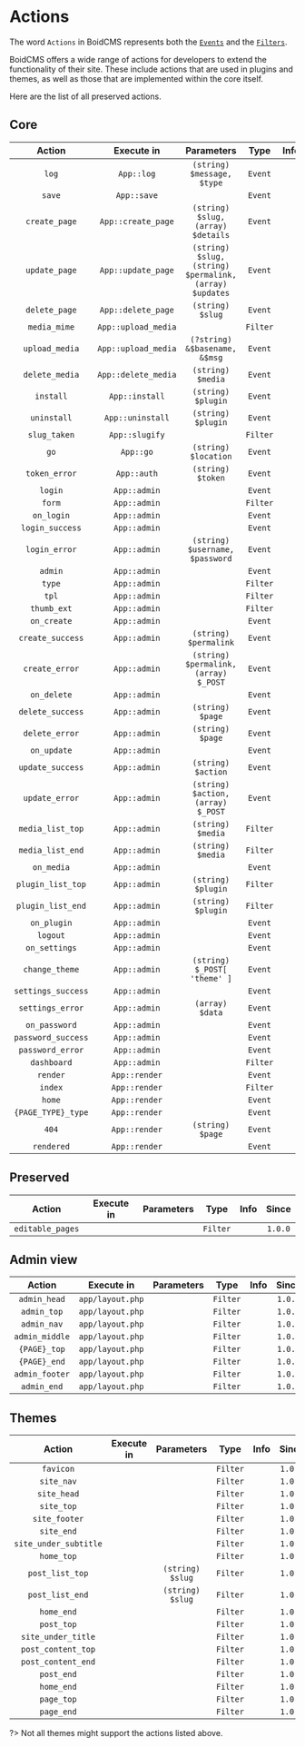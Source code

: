 # Actions
The word `Actions` in BoidCMS represents both the [`Events`](/developer/plugin-api?id=event) and the [`Filters`](/developer/plugin-api?id=filter). 

<!--BoidCMS has a lot of actions called within the core and the templates, And that makes it **super extensible**.     
Actions are used to extend and/or to implement something to the site, actions can be used in and by [Plugins](plugins/) or [Themes](themes/).    -->
BoidCMS offers a wide range of actions for developers to extend the functionality of their site. These include actions that are used in plugins and themes, as well as those that are implemented within the core itself.

Here are the list of all preserved actions.

## Core

|         Action       |    Execute in    |               Parameters           |   Type   |   Info   |   Since  |
| :------------------: | :--------------: | :--------------------------------: | :------: | :------: | :------: |
|         `log`        |    `App::log`    |     `(string) $message, $type`     |  `Event` |          |  `1.0.0` |
|         `save`       |    `App::save`   |                                    |  `Event` |          |  `1.0.0` |
|      `create_page`   |`App::create_page`|  `(string) $slug, (array) $details`|  `Event` |          |  `1.0.0` |
|      `update_page`   |`App::update_page`|`(string) $slug, (string) $permalink, (array) $updates`|`Event`|     |  `1.0.0` |
|      `delete_page`   |`App::delete_page`|           `(string) $slug`         |  `Event` |          |  `1.0.0` |
|      `media_mime`    |`App::upload_media`|                                   | `Filter` |          |  `1.0.0` |
|     `upload_media`   |`App::upload_media`|   `(?string) &$basename, &$msg`   |  `Event` |          |  `1.0.0` |
|     `delete_media`   |`App::delete_media`|         `(string) $media`         |  `Event` |          |  `1.0.0` |
|       `install`      |  `App::install`  |        `(string) $plugin`          |  `Event` |          |  `1.0.0` |
|      `uninstall`     | `App::uninstall` |        `(string) $plugin`          |  `Event` |          |  `1.0.0` |
|      `slug_taken`    |  `App::slugify`  |                                    |  `Filter`|          |  `1.0.0` |
|          `go`        |     `App::go`    |       `(string) $location`         |  `Event` |          |  `1.0.0` |
|     `token_error`    |    `App::auth`   |         `(string) $token`          |  `Event` |          |  `1.0.0` |
|         `login`      |   `App::admin`   |                                    |  `Event` |          |  `1.0.0` |
|         `form`       |   `App::admin`   |                                    |  `Filter`|          |  `1.0.0` |
|       `on_login`     |   `App::admin`   |                                    |  `Event` |          |  `1.0.0` |
|    `login_success`   |   `App::admin`   |                                    |  `Event` |          |  `1.0.0` |
|     `login_error`    |   `App::admin`   |  `(string) $username, $password`   |  `Event` |          |  `1.0.0` |
|        `admin`       |   `App::admin`   |                                    |  `Event` |          |  `1.0.0` |
|         `type`       |   `App::admin`   |                                    |  `Filter`|          |  `1.0.0` |
|          `tpl`       |   `App::admin`   |                                    |  `Filter`|          |  `2.0.0` |
|      `thumb_ext`     |   `App::admin`   |                                    |  `Filter`|          |  `1.0.0` |
|      `on_create`     |   `App::admin`   |                                    |  `Event` |          |  `1.0.0` |
|    `create_success`  |   `App::admin`   |       `(string) $permalink`        |  `Event` |          |  `1.0.0` |
|     `create_error`   |   `App::admin`   |`(string) $permalink, (array) $_POST`| `Event` |          |  `1.0.0` |
|      `on_delete`     |   `App::admin`   |                                    |  `Event` |          |  `1.0.0` |
|   `delete_success`   |   `App::admin`   |          `(string) $page`          |  `Event` |          |  `1.0.0` |
|    `delete_error`    |   `App::admin`   |          `(string) $page`          |  `Event` |          |  `1.0.0` |
|      `on_update`     |   `App::admin`   |                                    |  `Event` |          |  `1.0.0` |
|    `update_success`  |   `App::admin`   |         `(string) $action`         |  `Event` |          |  `1.0.0` |
|     `update_error`   |   `App::admin`   | `(string) $action, (array) $_POST` |  `Event` |          |  `1.0.0` |
|    `media_list_top`  |   `App::admin`   |          `(string) $media`         |  `Filter`|          |  `1.0.0` |
|    `media_list_end`  |   `App::admin`   |          `(string) $media`         |  `Filter`|          |  `1.0.0` |
|      `on_media`      |   `App::admin`   |                                    |  `Event` |          |  `1.0.0` |
|   `plugin_list_top`  |   `App::admin`   |         `(string) $plugin`         |  `Filter`|          |  `1.0.0` |
|   `plugin_list_end`  |   `App::admin`   |         `(string) $plugin`         |  `Filter`|          |  `1.0.0` |
|      `on_plugin`     |   `App::admin`   |                                    |  `Event` |          |  `1.0.0` |
|        `logout`      |   `App::admin`   |                                    |  `Event` |          |  `1.0.0` |
|     `on_settings`    |   `App::admin`   |                                    |  `Event` |          |  `1.0.0` |
|    `change_theme`    |   `App::admin`   |     `(string) $_POST[ 'theme' ]`   |  `Event` |          |  `1.0.0` |
|  `settings_success`  |   `App::admin`   |                                    |  `Event` |          |  `1.0.0` |
|   `settings_error`   |   `App::admin`   |          `(array) $data`           |  `Event` |          |  `1.0.0` |
|     `on_password`    |   `App::admin`   |                                    |  `Event` |          |  `1.0.0` |
|  `password_success`  |   `App::admin`   |                                    |  `Event` |          |  `1.0.0` |
|   `password_error`   |   `App::admin`   |                                    |  `Event` |          |  `1.0.0` |
|      `dashboard`     |   `App::admin`   |                                    |  `Filter`|          |  `1.0.0` |
|       `render`       |   `App::render`  |                                    |  `Event` |          |  `1.0.0` |
|        `index`       |   `App::render`  |                                    |  `Filter`|          |  `1.0.0` |
|        `home`        |   `App::render`  |                                    |  `Event` |          |  `1.0.0` |
|   `{PAGE_TYPE}_type` |   `App::render`  |                                    |  `Event` |          |  `1.0.0` |
|         `404`        |   `App::render`  |          `(string) $page`          |  `Event` |          |  `1.0.0` |
|      `rendered`      |   `App::render`  |                                    |  `Event` |          |  `1.0.0` |


## Preserved
|         Action       |    Execute in    |               Parameters           |    Type   |   Info   |   Since  |
| :------------------: | :--------------: | :--------------------------------: | :-------: | :------: | :------: |
|   `editable_pages`   |                  |                                    |  `Filter` |          |  `1.0.0` |



## Admin view

|       Action      |      Execute in     |  Parameters  |   Type  |  Info   |  Since  |
| :---------------: | :-----------------: | :----------: | :-----: | :-----: | :-----: |
|    `admin_head`   |   `app/layout.php`  |              | `Filter`|         | `1.0.0` |
|     `admin_top`   |   `app/layout.php`  |              | `Filter`|         | `1.0.0` |
|     `admin_nav`   |   `app/layout.php`  |              | `Filter`|         | `1.0.0` |
|   `admin_middle`  |   `app/layout.php`  |              | `Filter`|         | `1.0.0` |
|    `{PAGE}_top`   |   `app/layout.php`  |              | `Filter`|         | `1.0.0` |
|    `{PAGE}_end`   |   `app/layout.php`  |              | `Filter`|         | `1.0.0` |
|   `admin_footer`  |   `app/layout.php`  |              | `Filter`|         | `1.0.0` |
|     `admin_end`   |   `app/layout.php`  |              | `Filter`|         | `1.0.0` |


## Themes

|        Action       |      Execute in     |   Parameters   |   Type  |  Info   |  Since  |
| :-----------------: | :-----------------: | :------------: | :-----: | :-----: | :-----: |
|       `favicon`     |                     |                | `Filter`|         | `1.0.0` |
|      `site_nav`     |                     |                | `Filter`|         | `1.0.0` |
|     `site_head`     |                     |                | `Filter`|         | `1.0.0` |
|      `site_top`     |                     |                | `Filter`|         | `1.0.0` |
|    `site_footer`    |                     |                | `Filter`|         | `1.0.0` |
|      `site_end`     |                     |                | `Filter`|         | `1.0.0` |
|`site_under_subtitle`|                     |                | `Filter`|         | `1.0.0` |
|      `home_top`     |                     |                | `Filter`|         | `1.0.0` |
|   `post_list_top`   |                     |`(string) $slug`| `Filter`|         | `1.0.0` |
|   `post_list_end`   |                     |`(string) $slug`| `Filter`|         | `1.0.0` |
|      `home_end`     |                     |                | `Filter`|         | `1.0.0` |
|      `post_top`     |                     |                | `Filter`|         | `1.0.0` |
| `site_under_title`  |                     |                | `Filter`|         | `1.0.0` |
| `post_content_top`  |                     |                | `Filter`|         | `1.0.0` |
| `post_content_end`  |                     |                | `Filter`|         | `1.0.0` |
|      `post_end`     |                     |                | `Filter`|         | `1.0.0` |
|      `home_end`     |                     |                | `Filter`|         | `1.0.0` |
|      `page_top`     |                     |                | `Filter`|         | `1.0.0` |
|      `page_end`     |                     |                | `Filter`|         | `1.0.0` |

?> Not all themes might support the actions listed above.




